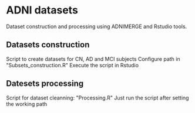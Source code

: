 # ADNI datasets
Dataset construction and processing using ADNIMERGE and Rstudio tools.

## Datasets construction
Script to create datasets for CN, AD and MCI subjects
Configure path in "Subsets_construction.R"
Execute the script in Rstudio

## Datesets processing
Script for dataset cleanning: "Processing.R"
Just run the script after setting the working path 

